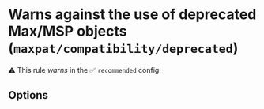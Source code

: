 # Warns against the use of deprecated Max/MSP objects (`maxpat/compatibility/deprecated`)

⚠️ This rule _warns_ in the ✅ `recommended` config.

<!-- end auto-generated rule header -->

## Options

<!-- begin auto-generated rule options list -->



<!-- end auto-generated rule options list -->
